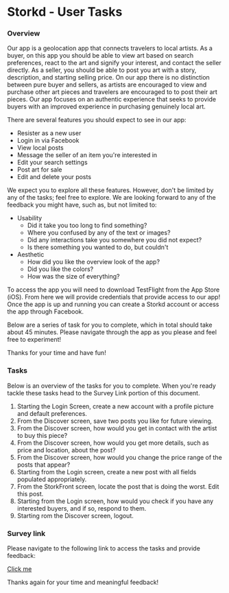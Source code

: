 # Storkd - User Tasks

### Overview

Our app is a geolocation app that connects travelers to local artists.  As a buyer, on this app you should be able to view art based on search preferences, react to the art and signify your interest, and contact the seller directly.  As a seller, you should be able to post you art with a story, description, and starting selling price.  On our app there is no distinction between pure buyer and sellers, as artists are encouraged to view and purchase other art pieces and travelers are encouraged to to post their art pieces.  Our app focuses on an authentic experience that seeks to provide buyers with an improved experience in purchasing genuinely local art.

There are several features you should expect to see in our app:
* Resister as a new user
* Login in via Facebook
* View local posts
* Message the seller of an item you're interested in
* Edit your search settings
* Post art for sale
* Edit and delete your posts

We expect you to explore all these features.  However, don't be limited by any of the tasks; feel free to explore.  We are looking forward to any of the feedback you might have, such as, but not limited to:
* Usability
    * Did it take you too long to find something?
    * Where you confused by any of the text or images?
    * Did any interactions take you somewhere you did not expect?
    * Is there something you wanted to do, but couldn't
* Aesthetic
    * How did you like the overview look of the app?
    * Did you like the colors?
    * How was the size of everything?

To access the app you will need to download TestFlight from the App Store (iOS).  From here we will provide credentials that provide access to our app!  Once the app is up and running you can create a Storkd account or access the app through Facebook.

Below are a series of task for you to complete, which in total should take about 45 minutes.   Please navigate through the app as you please and feel free to experiment!

Thanks for your time and have fun!

### Tasks

Below is an overview of the tasks for you to complete.  When you're ready tackle these tasks head to the Survey Link portion of this document.

1. Starting the Login Screen, create a new account with a profile picture and default preferences.  
2. From the Discover screen, save two posts you like for future viewing.
3. From the Discover screen, how would you get in contact with the artist to buy this piece?
4. From the Discover screen, how would you get more details, such as price and location, about the post?
5. From the Discover screen, how would you change the price range of the posts that appear?
6. Starting from the Login screen, create a new post with all fields populated appropriately.  
7. From the StorkFront screen, locate the post that is doing the worst. Edit this post.
8. Starting from the Login screen, how would you check if you have any interested buyers, and if so, respond to them.
9. Starting rom the Discover screen, logout.

### Survey link

Please navigate to the following link to access the tasks and provide feedback:

[Click me](www.google.com)

Thanks again for your time and meaningful feedback!

